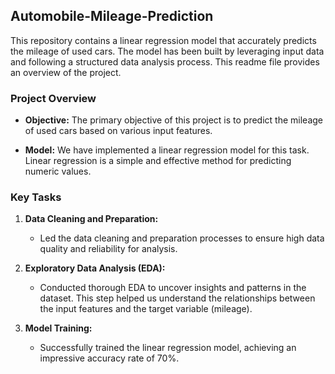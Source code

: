 ## Automobile-Mileage-Prediction

This repository contains a linear regression model that accurately predicts the mileage of used cars. The model has been built by leveraging input data and following a structured data analysis process. This readme file provides an overview of the project.

### Project Overview

- **Objective:** The primary objective of this project is to predict the mileage of used cars based on various input features.

- **Model:** We have implemented a linear regression model for this task. Linear regression is a simple and effective method for predicting numeric values.

### Key Tasks

1. **Data Cleaning and Preparation:**
   - Led the data cleaning and preparation processes to ensure high data quality and reliability for analysis.

2. **Exploratory Data Analysis (EDA):**
   - Conducted thorough EDA to uncover insights and patterns in the dataset. This step helped us understand the relationships between the input features and the target variable (mileage).

3. **Model Training:**
   - Successfully trained the linear regression model, achieving an impressive accuracy rate of 70%. 



